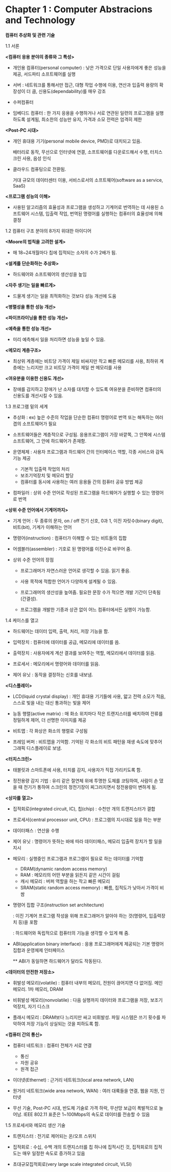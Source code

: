 # Chapter 1 : Computer Abstracions and Technology

**컴퓨터 추상화 및 관련 기술**



1.1 서론

**<컴퓨터 응용 분야의 종류와 그 특성>**

- 개인용 컴퓨터(personal computer) : 낮은 가격으로 단일 사용자에게 좋은 성능을 제공, 서드파티 소프트웨어를 실행

- 서버 : 네트워크를 통해서만 접근, 대형 작업 수행에 이용, 연산과 입출력 용량의 확장성이 더 큼, 신용도(dependability)를 매우 강조

- 수퍼컴퓨터

- 임베디드 컴퓨터 : 한 가지 응용을 수행하거나 서로 연관된 일련의 프로그램을 실행하도록 설계됨, 최소한의 성능만 유지, 가격과 소모 전력은 엄격히 제한



**<Post-PC 시대>**

- 개인 휴대용 기기(personal mobile device, PMD)로 대치되고 있음.

  배터리로 동작, 무선으로 인터넷에 연결, 소프트웨어를 다운로드해서 수행, 터치스크린 사용, 음성 인식

- 클라우드 컴퓨팅으로 전환됨. 

  거대 규모의 데이터센터 이용, 서비스로서의 소프트웨어(software as a service, SaaS)



**<프로그램 성능의 이해>**

* 사용된 알고리즘의 효율성과 프로그램을 생성하고 기계어로 번역하는 데 사용된 소프트웨어 시스템, 입출력 작업, 번역된 명령어를 실행하는 컴퓨터의 효율성에 의해 결정



1.2 컴퓨터 구조 분야의 8가지 위대한 아이디어

**<Moore의 법칙을 고려한 설계>**

* 매 18~24개월마다 칩에 집적되는 소자의 수가 2배가 됨.

**<설계를 단순화하는 추상화>**

* 하드웨어와 소프트웨어의 생산성을 높임

**<자주 생기는 일을 빠르게>**

* 드물게 생기는 일을 최적화하는 것보다 성능 개선에 도움

**<병렬성을 통한 성능 개선>**

**<파이프라이닝을 통한 성능 개선>**

**<예측을 통한 성능 개선>**

* 미리 예측해서 일을 처리하면 성능을 높일 수 있음.

**<메모리 계층구조>**

* 최상위 계층에는 비트당 가격이 제일 비싸지만 작고 빠른 메모리를 사용, 최하위 계층에는 느리지만 크고 비트당 가격이 제일 싼 메모리를 사용

**<여유분을 이용한 신용도 개선>**

* 장애를 감지하고 장애가 난 소자를 대치할 수 있도록 여유분을 준비하면 컴퓨터의 신용도를 개선시킬 수 있음.



1.3 프로그램 밑의 세계

- 추상화 : ex) 높은 수준의 작업을 단순한 컴퓨터 명령어로 번역 또는 해독하는 여러 겹의 소프트웨어가 필요

- 소프트웨어들은 계층적으로 구성됨. 응용프로그램이 가장 바깥쪽, 그 안쪽에 시스템 소프트웨어, 그 안에 하드웨어가 존재함.
- 운영체제 : 사용자 프로그램과 하드웨어 간의 인터페이스 역할, 각종 서비스와 감독 기능 제공
  - 기본적 입출력 작업의 처리
  - 보조기억장치 및 메모리 할당
  - 컴퓨터를 동시에 사용하는 여러 응용들 간의 컴퓨터 공유 방법 제공
- 컴파일러 : 상위 수준 언어로 작성된 프로그램을 하드웨어가 실행할 수 있는 명령어로 번역

**<상위 수준 언어에서 기계어까지>**

* 기계 언어 : 두 종류의 문자, on / off 전기 신호, 0과 1, 이진 자릿수(binary digit), 비트(bit), 기계가 이해하는 언어
* 명령어(instruction) : 컴퓨터가 이해할 수 있는 비트들의 집합
* 어셈블러(assembler) : 기호로 된 명령어를 이진수로 바꾸어 줌.

* 상위 수준 언어의 장점

  * 프로그래머가 자연스러운 언어로 생각할 수 있음. 읽기 좋음. 

  * 사용 목적에 적합한 언어가 다양하게 설계될 수 있음.

  * 프로그래머의 생산성을 높여줌. 필요한 문장 수가 적으면 개발 기간이 단축됨(간결성).

  * 프로그램을 개발한 기종과 상관 없이 어느 컴퓨터에서든 실행이 가능함.

    

1.4 케이스를 열고

* 하드웨어는 데이터 입력, 출력, 처리, 저장 기능을 함.

* 입력장치 : 컴퓨터에 데이터를 공급, 메모리에 데이터를 씀.

* 출력장치 : 사용자에게 계산 결과를 보여주는 역할, 메모리에서 데이터를 읽음.

* 프로세서 : 메모리에서 명령어와 데이터를 읽음.

* 제어 유닛 : 동작을 결정하는 신호를 내보냄.

  

**<디스플레이>**

* LCD(liquid crystal display) : 개인 휴대용 기기들에 사용, 얇고 전력 소모가 적음, 스스로 빛을 내는 대신 통과하는 빛을 제어

* 능동 행렬(active matrix) : 매 화소 위치마다 작은 트랜지스터를 배치하여 전류를 정밀하게 제어, 더 선명한 이미지를 제공

* 비트맵 : 각 화상은 화소의 행렬로 구성됨

* 프레임 버퍼 : 비트맵을 기억함. 기억된 각 화소의 비트 패턴을 재생 속도에 맞추어 그래픽 디스플레이로 보냄.

  

**<터치스크린>**

* 태블릿과 스마트폰에 사용, 터치를 감지, 사용자가 직접 가리키도록 함.

* 정전용량 감지 기법 : 유리 같은 절연체 위에 투명한 도체를 코팅하여, 사람이 손 댔을 때 전기가 통하여 스크린의 정전기장이 찌그러지면서 정전용량이 변하게 됨.

  

**<상자를 열고>**

* 집적회로(integrated circuit, IC), 칩(chip) : 수천만 개의 트랜지스터가 결합

* 프로세서(central processor unit, CPU) : 프로그램의 지시대로 일을 하는 부분

* 데이터패스 : 연산을 수행

* 제어 유닛 : 명령어가 뜻하는 바에 따라 데이터패스, 메모리 입출력 장치가 할 일을 지시

* 메모리 : 실행중인 프로그램과 프로그램이 필요로 하는 데이터를 기억함

  * DRAM(dynamic random access memory)
  * RAM : 메모리의 어떤 부분을 읽든지 같은 시간이 걸림
  * 캐시 메모리 : 버퍼 역할을 하는 작고 빠른 메모리
  * SRAM(static random access memory) : 빠름, 집적도가 낮아서 가격이 비쌈

* 명령어 집합 구조(instruction set architecture)

   : 이진 기계어 프로그램 작성을 위해 프로그래머가 알아야 하는 것(명령어, 입출력장치 등)을 포함

  : 하드웨어와 독립적으로 컴퓨터의 기능을 생각할 수 있게 해 줌.

* ABI(application binary interface) : 응용 프로그래머에게 제공되는 기본 명령어 집합과 운영체제 인터페이스

  ** ABI가 동일하면 하드웨어가 달라도 작동된다.

  

**<데이터의 안전한 저장소>**

* 휘발성 메모리(volatile) : 컴퓨터 내부의 메모리, 전원이 끊어지면 다 없어짐. 메인 메모리. 1차 메모리, DRAM

* 비휘발성 메모리(nonvolatile) : 다음 실행까지 데이터와 프로그램을 저장, 보조기억장치, 자기 디스크

* 플래시 메모리 : DRAM보다 느리지만 싸고 비휘발성. 파일 시스템은 쓰기 횟수를 파악하여 저장 기능이 상실되는 것을 피하도록 함.

  

**<컴퓨터 간의 통신>**

* 컴퓨터 네트워크 : 컴퓨터 전체가 서로 연결

  * 통신
  * 자원 공유
  * 원격 접근

* 이더넷(Ethernet) : 근거리 네트워크(local area network, LAN)

* 원거리 네트워크(wide area network, WAN) : 여러 대륙들을 연결, 웹을 지원, 인터넷

* 무선 기술, Post-PC 시대, 반도체 기술로 가격 하락, 무선망 보급이 폭발적으로 늘어남. IEEE 802.11 표준은 1~100Mbps의 속도로 데이터를 전송할 수 있음

  

1.5 프로세서와 메모리 생산 기술

* 트랜지스터 : 전기로 제어되는 온/오프 스위치

* 집적회로 : 수십, 수백 개의 트랜지스터를 칩 하나에 집적시킨 것, 집적회로의 집적도는 매우 일정한 속도로 증가하고 있음

* 초대규모집적회로(very large scale integrated circuit, VLSI)

  